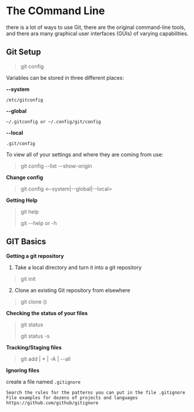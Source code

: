 # The COmmand Line

there is a lot of ways to use Git, there are the original command-line tools, and there ara many graphical user interfaces (GUIs) of varying capabilities.

## Git Setup

> git config

Variables can be stored in three different places:

**--system**

`/etc/gitconfig`

**--global**

`~/.gitconfig or ~/.config/git/config`

**--local**

`.git/config`

To view all of your settings and where they are coming from use:

> git config --list --show-origin

**Change config**

> git config <--system|--global|--local> <new config>

**Getting Help**

> git help <verb>
>
> git <verb> --help or -h

## GIT Basics

**Getting a git repository**

1. Take a local directory and turn it into a git repository
> git init

2. Clone an existing Git repository from elsewhere
> git clone <url> (<directory name>)

**Checking the status of your files**
> git status
>
> git status -s

**Tracking/Staging files** 
> git add <file> | * | -A | --all

**Ignoring files**

create a file named `.gitignore` 

```
Search the rules for the patterns you can put in the file .gitignore
File examples for dozens of projects and languages
https://github.com/github/gitignore
```

